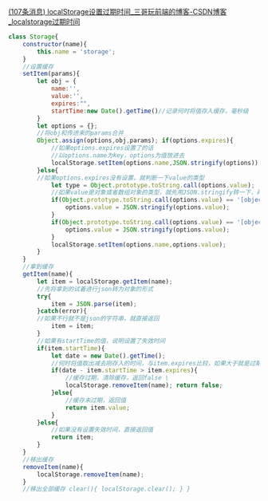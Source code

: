 [(107条消息) localStorage设置过期时间_三哥玩前端的博客-CSDN博客_localstorage过期时间](https://blog.csdn.net/zhaoxiang66/article/details/86703438?spm=1001.2101.3001.6650.1&utm_medium=distribute.pc_relevant.none-task-blog-2%7Edefault%7ECTRLIST%7ERate-1-86703438-blog-62041626.t0_layer_eslanding_sa&depth_1-utm_source=distribute.pc_relevant.none-task-blog-2%7Edefault%7ECTRLIST%7ERate-1-86703438-blog-62041626.t0_layer_eslanding_sa)

```js
class Storage{ 
	constructor(name){ 
		this.name = 'storage'; 
	} 
	//设置缓存 
	setItem(params){ 
		let obj = { 
			name:'', 
			value:'', 
			expires:"", 
			startTime:new Date().getTime()//记录何时将值存入缓存，毫秒级 
		} 
		let options = {}; 
		//将obj和传进来的params合并 
		Object.assign(options,obj,params); if(options.expires){ 
			//如果options.expires设置了的话 
			//以options.name为key，options为值放进去 
			localStorage.setItem(options.name,JSON.stringify(options)); 
		}else{ 
		//如果options.expires没有设置，就判断一下value的类型 
			let type = Object.prototype.toString.call(options.value); 
			//如果value是对象或者数组对象的类型，就先用JSON.stringify转一下，再存进去 
			if(Object.prototype.toString.call(options.value) == '[object Object]'){ 
				options.value = JSON.stringify(options.value); 
			} 
			if(Object.prototype.toString.call(options.value) == '[object Array]'){ 
				options.value = JSON.stringify(options.value); 
			} 
			localStorage.setItem(options.name,options.value); 
		} 
	} 
	//拿到缓存 
	getItem(name){ 
		let item = localStorage.getItem(name);
		//先将拿到的试着进行json转为对象的形式 
		try{ 
			item = JSON.parse(item); 
		}catch(error){ 
		//如果不行就不是json的字符串，就直接返回 
			item = item; 
		} 
		//如果有startTime的值，说明设置了失效时间 
		if(item.startTime){ 
			let date = new Date().getTime(); 
			//何时将值取出减去刚存入的时间，与item.expires比较，如果大于就是过期了，如果小于或等于就还没过期 
			if(date - item.startTime > item.expires){
				//缓存过期，清除缓存，返回false \
				localStorage.removeItem(name); return false; 
			}else{ 
				//缓存未过期，返回值 
				return item.value; 
			} 
		}else{ 
			//如果没有设置失效时间，直接返回值 
			return item; 
		} 
	} 
	//移出缓存 
	removeItem(name){ 
		localStorage.removeItem(name); 
	} 
	//移出全部缓存 clear(){ localStorage.clear(); } }
```